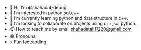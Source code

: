 - 👋 Hi, I’m @shahadat-debug
- 👀 I’m interested in python,sql,c++
- 🌱 I’m currently learning python and data structure in c++.
- 💞️ I’m looking to collaborate on projects using c++,sql,python.
- 📫 How to reach me by email shahadatali11220@gmail.com
- 😄 Pronouns:
- ⚡ Fun fact:coding

<!---
shahadat-debug/shahadat-debug is a ✨ special ✨ repository because its `README.md` (this file) appears on your GitHub profile.
You can click the Preview link to take a look at your changes.
--->
